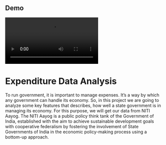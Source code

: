 
## Demo

![Expenditure_Data_Analysis](https://github.com/ujjawaljani/Data_Analytics_Projects/blob/main/Expenditure_Data_Analysis/short_Preview.mp4)

  
# Expenditure Data Analysis

To run government, it is important to manage expenses. 
It’s a way by which any government can handle its economy. 
So, in this project we are going to analyze some key features that describes, how well a state government is in managing its economy. 
For this purpose, we will get our data from NITI Aayog. 
The NITI Aayog is a public policy think tank of the Government of India, established with the aim to achieve sustainable development goals with cooperative federalism by fostering the involvement of State Governments of India in the economic policy-making process using a bottom-up approach.
 
